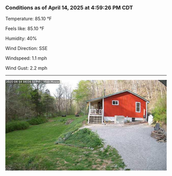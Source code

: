 ### Conditions as of April 14, 2025 at 4:59:26 PM CDT 

Temperature: 85.10 &deg;F

Feels like: 85.10 &deg;F

Humidity: 40%

Wind Direction: SSE

Windspeed: 1.1 mph

Wind Gust: 2.2 mph

---

<img src="./images/latest.jpeg"/>

